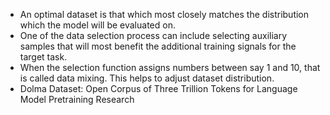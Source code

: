 * An optimal dataset is that which most closely matches the distribution which the model will be evaluated on.
* One of the data selection process can include selecting auxiliary samples that will most benefit the additional training signals for the target task.
* When the selection function assigns numbers between say 1 and 10, that is called data mixing. This helps to adjust dataset distribution.
* Dolma Dataset: Open Corpus of Three Trillion Tokens for Language Model Pretraining Research

